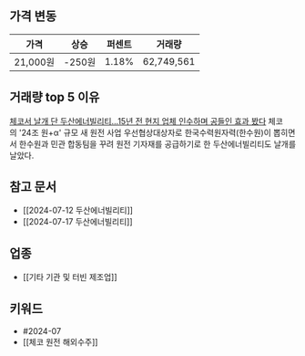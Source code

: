## 가격 변동
| 가격      | 상승    | 퍼센트   | 거래량        |
| ------- | ----- | ----- | ---------- |
| 21,000원 | -250원 | 1.18% | 62,749,561 |
## 거래량 top 5 이유
[체코서 날개 단 두산에너빌리티...15년 전 현지 업체 인수하며 공들인 효과 봤다](https://n.news.naver.com/mnews/article/469/0000812971)
체코의 '24조 원+α' 규모 새 원전 사업 우선협상대상자로 한국수력원자력(한수원)이 뽑히면서 한수원과 민관 합동팀을 꾸려 원전 기자재를 공급하기로 한 두산에너빌리티도 날개를 날았다.
## 참고 문서
- [[2024-07-12 두산에너빌리티]]
- [[2024-07-17 두산에너빌리티]]
## 업종
- [[기타 기관 및 터빈 제조업]]
## 키워드
- #2024-07 
- [[체코 원전 해외수주]]